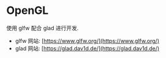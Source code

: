 # OpenGL

使用 glfw 配合 glad 进行开发.

- glfw 网站: [https://www.glfw.org/](https://www.glfw.org/)
- glad 网站: [https://glad.dav1d.de/](https://glad.dav1d.de/)

